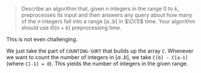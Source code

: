 > Describe an algorithm that, given $n$ integers in the range $0$ to $k$,
> preprocesses its input and then answers any query about how many of the $n$
> integers fall into a range $[a..b]$ in $\O(1)$ time. Your algorithm should
> use $\Theta(n+k)$ preprocessing time.

This is not even challenging.

We just take the part of `COUNTING-SORT` that builds up the array `C`. Whenever
we want to count the number of integers in $[a..b]$, we take `C[b] - C[a-1]`
(where `C[-1] = 0`). This yields the number of integers in the given range.
